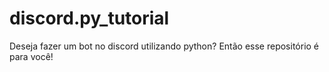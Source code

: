 # discord.py_tutorial
Deseja fazer um bot no discord utilizando python? Então esse repositório é para você!
